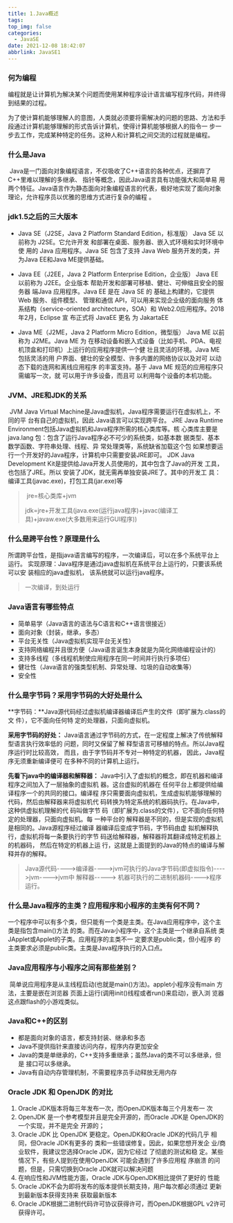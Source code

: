 ```yaml
---
title: 1.Java概述
tags:
top_img: false
categories:
  - JavaSE
date: 2021-12-08 18:42:07
abbrlink: JavaSE1
---
```


### 何为编程 

​		编程就是让计算机为解决某个问题而使用某种程序设计语言编写程序代码，并终得到结果的过程。 

​		为了使计算机能够理解人的意图，人类就必须要将需解决的问题的思路、方法和手段通过计算机能够理解的形式告诉计算机，使得计算机能够根据人的指令一 步一步去工作，完成某种特定的任务。这种人和计算机之间交流的过程就是编程。 

### 什么是Java 

​		Java是一门面向对象编程语言，不仅吸收了C++语言的各种优点，还摒弃了 C++里难以理解的多继承、 指针等概念，因此Java语言具有功能强大和简单易 用两个特征。Java语言作为静态面向对象编程语言的代表，极好地实现了面向对象理论，允许程序员以优雅的思维方式进行复杂的编程 。

### jdk1.5之后的三大版本

-  Java SE（J2SE，Java 2 Platform Standard Edition，标准版） Java SE 以前称为 J2SE。它允许开发 和部署在桌面、服务器、嵌入式环境和实时环境中使 用的 Java 应用程序。Java SE 包含了支持 Java Web 服务开发的类，并为Java EE和Java ME提供基础。

-  Java EE（J2EE，Java 2 Platform Enterprise Edition，企业版） Java EE 以前称为 J2EE。企业版本 帮助开发和部署可移植、健壮、可伸缩且安全的服务器 端Java 应用程序。Java EE 是在 Java SE 的 基础上构建的，它提供 Web 服务、组件模型、 管理和通信 API，可以用来实现企业级的面向服务 体系结构（service-oriented architecture，SOA）和 Web2.0应用程序。2018年2月，Eclipse 宣 布正式将 JavaEE 更名 为 JakartaEE

-  Java ME（J2ME，Java 2 Platform Micro Edition，微型版） Java ME 以前称为 J2ME。Java ME 为 在移动设备和嵌入式设备（比如手机、PDA、电视 机顶盒和打印机）上运行的应用程序提供一个健 壮且灵活的环境。Java ME 包括灵活的用 户界面、健壮的安全模型、许多内置的网络协议以及对可 以动态下载的连网和离线应用程序 的丰富支持。基于 Java ME 规范的应用程序只需编写一次，就 可以用于许多设备，而且可 以利用每个设备的本机功能。

### JVM、JRE和JDK的关系

​		JVM Java Virtual Machine是Java虚拟机，Java程序需要运行在虚拟机上，不同的平 台有自己的虚拟机，因此 Java语言可以实现跨平台。 JRE Java Runtime Environment包括Java虚拟机和Java程序所需的核心类库等。核 心类库主要是java.lang 包：包含了运行Java程序必不可少的系统类，如基本数 据类型、基本数学函数、字符串处理、线程、异 常处理类等，系统缺省加载这个包 如果想要运行一个开发好的Java程序，计算机中只需要安装JRE即可。 JDK Java Development Kit是提供给Java开发人员使用的，其中包含了Java的开发 工具，也包括了JRE。所以 安装了JDK，就无需再单独安装JRE了。其中的开发工 具：编译工具(javac.exe)，打包工具(jar.exe)等

> ​	jre=核心类库+jvm
>
> ​	jdk=jre+开发工具(java.exe(运行java程序)+javac(编译工具)+javaw.exe(大多数用来运行GUI程序))

### 什么是跨平台性？原理是什么 

​		所谓跨平台性，是指java语言编写的程序，一次编译后，可以在多个系统平台上 运行。 实现原理：Java程序是通过java虚拟机在系统平台上运行的，只要该系统可以安 装相应的java虚拟机， 该系统就可以运行java程序。

> 一次编译，到处运行

### Java语言有哪些特点 

- 简单易学（Java语言的语法与C语言和C++语言很接近） 
- 面向对象（封装，继承，多态） 
- 平台无关性（Java虚拟机实现平台无关性） 
- 支持网络编程并且很方便（Java语言诞生本身就是为简化网络编程设计的） 
- 支持多线程（多线程机制使应用程序在同一时间并行执行多项任） 
- 健壮性（Java语言的强类型机制、异常处理、垃圾的自动收集等） 
- 安全性

### 什么是字节码？采用字节码的大好处是什么 

**字节码：**Java源代码经过虚拟机编译器编译后产生的文件（即扩展为.class的文 件），它不面向任何特 定的处理器，只面向虚拟机。 

**采用字节码的好处：** Java语言通过字节码的方式，在一定程度上解决了传统解释型语言执行效率低的 问题，同时又保留了解 释型语言可移植的特点。所以Java程序运行时比较高效， 而且，由于字节码并不专对一种特定的机器， 因此，Java程序无须重新编译便可 在多种不同的计算机上运行。 

**先看下java中的编译器和解释器：** Java中引入了虚拟机的概念，即在机器和编译程序之间加入了一层抽象的虚拟机 器。这台虚拟的机器在 任何平台上都提供给编译程序一个的共同的接口。编译程 序只需要面向虚拟机，生成虚拟机能够理解的 代码，然后由解释器来将虚拟机代 码转换为特定系统的机器码执行。在Java中，这种供虚拟机理解的代 码叫做字节 码（即扩展为.class的文件），它不面向任何特定的处理器，只面向虚拟机。每 一种平台的 解释器是不同的，但是实现的虚拟机是相同的。Java源程序经过编译 器编译后变成字节码，字节码由虚 拟机解释执行，虚拟机将每一条要执行的字节 码送给解释器，解释器将其翻译成特定机器上的机器码， 然后在特定的机器上运 行，这就是上面提到的Java的特点的编译与解释并存的解释。

> Java源代码---->编译器---->jvm可执行的Java字节码(即虚拟指令)---->jvm---->jvm中 解释器-----> 机器可执行的二进制机器码---->程序运行。

### 什么是Java程序的主类？应用程序和小程序的主类有何不同？ 

​		一个程序中可以有多个类，但只能有一个类是主类。在Java应用程序中，这个主 类是指包含main()方法 的类。而在Java小程序中，这个主类是一个继承自系统 类JApplet或Applet的子类。应用程序的主类不一 定要求是public类，但小程序 的主类要求必须是public类。主类是Java程序执行的入口点。

###  Java应用程序与小程序之间有那些差别？ 

​		简单说应用程序是从主线程启动(也就是main()方法)。applet小程序没有main 方法，主要是嵌在浏览器 页面上运行(调用init()线程或者run()来启动)，嵌入浏 览器这点跟flash的小游戏类似。

### Java和C++的区别 

- 都是面向对象的语言，都支持封装、继承和多态 
- Java不提供指针来直接访问内存，程序内存更加安全
- Java的类是单继承的，C++支持多重继承；虽然Java的类不可以多继承，但是 接口可以多继承。
-  Java有自动内存管理机制，不需要程序员手动释放无用内存

### Oracle JDK 和 OpenJDK 的对比 

1. Oracle JDK版本将每三年发布一次，而OpenJDK版本每三个月发布一 次
2. OpenJDK 是一个参考模型并且是完全开源的，而Oracle JDK是 OpenJDK的一个实现，并不是完全 开源的；
3. Oracle JDK 比 OpenJDK 更稳定。OpenJDK和Oracle JDK的代码几乎 相同，但Oracle JDK有更多的 类和一些错误修复。因此，如果您想开发企 业/商业软件，我建议您选择Oracle JDK，因为它经过 了彻底的测试和稳 定。某些情况下，有些人提到在使用OpenJDK 可能会遇到了许多应用程 序崩溃 的问题，但是，只需切换到Oracle JDK就可以解决问题
4. 在响应性和JVM性能方面，Oracle JDK与OpenJDK相比提供了更好的 性能
5. Oracle JDK不会为即将发布的版本提供长期支持，用户每次都必须通过 更新到最新版本获得支持来 获取最新版本
6. Oracle JDK根据二进制代码许可协议获得许可，而OpenJDK根据GPL v2许可获得许可。